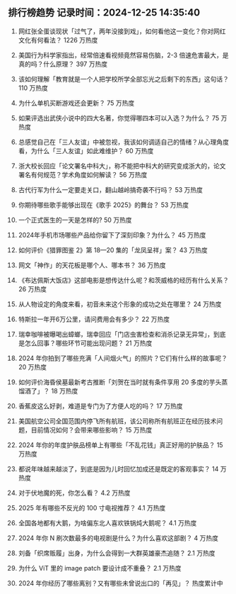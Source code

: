 
## 排行榜趋势 记录时间：2024-12-25 14:35:40
  
  1. 网红张全蛋谈现状「过气了，两年没接到戏」，如何看他这一变化？你对网红文化有何看法？ 1226 万热度
    
  2. 美国行为科学家指出，经常倍速看视频竟然容易伤脑，2-3 倍速危害最大，是真的吗？什么原理？ 397 万热度
    
  3. 该如何理解「教育就是一个人把学校所学全部忘光之后剩下的东西」这句话？ 110 万热度
    
  4. 为什么单机买断游戏还会更新？ 75 万热度
    
  5. 如果评选出武侠小说中的四大名著，你觉得哪四本可以入选？为什么？ 75 万热度
    
  6. 总感觉自己在「三人友谊」中被忽视，我该如何调适自己的情绪？从心理角度看，为什么「三人友谊」如此难维护？ 60 万热度
    
  7. 浙大校长回应「论文署名中科大」，称不能把中科大的研究变成浙大的，论文署名有何规范？学术角度如何解读？ 56 万热度
    
  8. 古代行军为什么一定要走关口，翻山越岭搞奇袭不行吗？ 53 万热度
    
  9. 你期待哪些歌手能够出现在《歌手 2025》的舞台？ 53 万热度
    
  10. 一个正式医生的一天是怎样的? 50 万热度
    
  11. 2024年手机市场哪些产品给你留下了深刻印象？为什么？ 45 万热度
    
  12. 如何评价《猎罪图鉴 2》第 18—20 集的「龙凤呈祥」案？ 43 万热度
    
  13. 网文「神作」的天花板是哪个人、哪本书？ 36 万热度
    
  14. 《布达佩斯大饭店》这部电影是想传达什么呢？和茨威格的经历有什么关系？ 26 万热度
    
  15. 从人物设定的角度来看，初音未来这个形象的成功之处在哪里？ 24 万热度
    
  16. 特斯拉一年开6万公里，请问费用会有多少？ 22 万热度
    
  17. 瑞幸咖啡被曝喝出蟑螂，瑞幸回应「门店虫害检查和消杀记录无异常」，到底是怎么回事？哪些环节可能出现问题？ 21 万热度
    
  18. 2024 年你拍到了哪些充满「人间烟火气」的照片？它们有什么样的故事呢？ 20 万热度
    
  19. 如何评价海昏侯墓最新考古推断「刘贺在当时就有条件享用 20 多度的芋头蒸馏酒了」？ 18 万热度
    
  20. 香蕉皮这么好剥，难道是专门为了方便人吃的吗？ 17 万热度
    
  21. 美国航空公司全国范围内停飞所有航班，该公司称所有航班正在经历技术问题，目前情况如何？会带来哪些影响？ 15 万热度
    
  22. 2024 年你的年度护肤品榜单上有哪些「不乱花钱」真正好用的护肤品？ 15 万热度
    
  23. 都说年味越来越淡了，到底是因为儿时回忆加成还是既定的客观事实？ 14 万热度
    
  24. 对于伏地魔的死，你怎么看？ 4.2 万热度
    
  25. 2025 年有哪些不反光的 100 寸电视推荐？ 4.1 万热度
    
  26. 全国各地都有大鹅，为啥偏东北人喜欢铁锅炖大鹅呢？ 4.1 万热度
    
  27. 2024 年你 N 刷次数最多的电视剧是什么？为什么喜欢这部剧？ 4 万热度
    
  28. 刘备「织席贩履」出身，为什么会得到一大群英雄豪杰追随？ 2.1 万热度
    
  29. 为什么 ViT 里的 image patch 要设计成不重叠？ 2.1 万热度
    
  30. 2024 年你经历了哪些离别？又有哪些未曾说出口的「再见」？ 热度累计中
    
